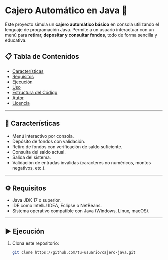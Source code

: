 # Cajero Automático en Java 🏧

Este proyecto simula un **cajero automático básico** en consola utilizando el lenguaje de programación Java. Permite a un usuario interactuar con un menú para **retirar, depositar y consultar fondos**, todo de forma sencilla y educativa.

## 📋 Tabla de Contenidos

- [Características](#características)
- [Requisitos](#requisitos)
- [Ejecución](#ejecución)
- [Uso](#uso)
- [Estructura del Código](#estructura-del-código)
- [Autor](#autor)
- [Licencia](#licencia)

---

## 📌 Características

- Menú interactivo por consola.
- Depósito de fondos con validación.
- Retiro de fondos con verificación de saldo suficiente.
- Consulta del saldo actual.
- Salida del sistema.
- Validación de entradas inválidas (caracteres no numéricos, montos negativos, etc.).

---

## ⚙️ Requisitos

- Java JDK 17 o superior.
- IDE como IntelliJ IDEA, Eclipse o NetBeans.
- Sistema operativo compatible con Java (Windows, Linux, macOS).

---

## ▶️ Ejecución

1. Clona este repositorio:
   ```bash
   git clone https://github.com/tu-usuario/cajero-java.git
